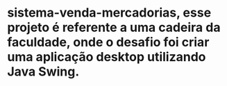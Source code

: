 # sistema-venda-mercadorias, esse projeto é referente a uma cadeira da faculdade, onde o desafio foi criar uma aplicação desktop utilizando Java Swing.
